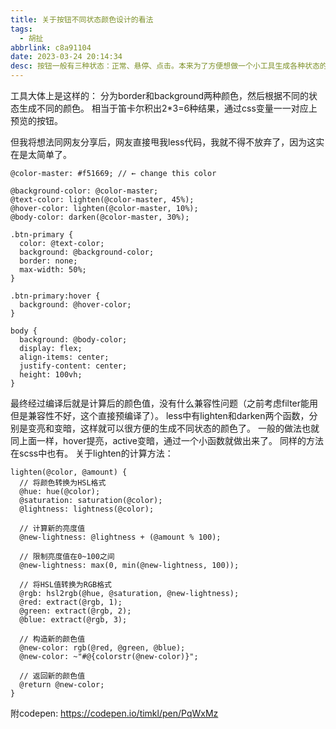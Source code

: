 ```yaml
---
title: 关于按钮不同状态颜色设计的看法
tags:
  - 胡扯
abbrlink: c8a91104
date: 2023-03-24 20:14:34
desc: 按钮一般有三种状态：正常、悬停、点击。本来为了方便想做一个小工具生成各种状态的颜色来着，后来还是放弃了，因为这实在是太简单了。
---
```



工具大体上是这样的：
分为border和background两种颜色，然后根据不同的状态生成不同的颜色。
相当于笛卡尔积出2*3=6种结果，通过css变量一一对应上预览的按钮。

但我将想法同网友分享后，网友直接甩我less代码，我就不得不放弃了，因为这实在是太简单了。

```less
@color-master: #f51669; // ← change this color

@background-color: @color-master;
@text-color: lighten(@color-master, 45%);
@hover-color: lighten(@color-master, 10%);
@body-color: darken(@color-master, 30%);

.btn-primary {
  color: @text-color;
  background: @background-color;
  border: none;
  max-width: 50%;
}

.btn-primary:hover {
  background: @hover-color;
}

body {
  background: @body-color;
  display: flex;
  align-items: center;
  justify-content: center;
  height: 100vh;
}
```
最终经过编译后就是计算后的颜色值，没有什么兼容性问题（之前考虑filter能用但是兼容性不好，这个直接预编译了）。
less中有lighten和darken两个函数，分别是变亮和变暗，这样就可以很方便的生成不同状态的颜色了。
一般的做法也就同上面一样，hover提亮，active变暗，通过一个小函数就做出来了。
同样的方法在scss中也有。
关于lighten的计算方法：
```less
lighten(@color, @amount) {
  // 将颜色转换为HSL格式
  @hue: hue(@color);
  @saturation: saturation(@color);
  @lightness: lightness(@color);

  // 计算新的亮度值
  @new-lightness: @lightness + (@amount % 100);

  // 限制亮度值在0~100之间
  @new-lightness: max(0, min(@new-lightness, 100));

  // 将HSL值转换为RGB格式
  @rgb: hsl2rgb(@hue, @saturation, @new-lightness);
  @red: extract(@rgb, 1);
  @green: extract(@rgb, 2);
  @blue: extract(@rgb, 3);

  // 构造新的颜色值
  @new-color: rgb(@red, @green, @blue);
  @new-color: ~"#@{colorstr(@new-color)}";

  // 返回新的颜色值
  @return @new-color;
}
```

附codepen:
https://codepen.io/timkl/pen/PqWxMz
